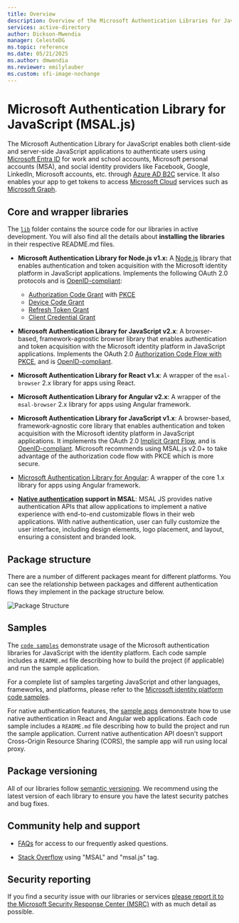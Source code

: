 ```yaml
---
title: Overview
description: Overview of the Microsoft Authentication Libraries for JavaScript
services: active-directory
author: Dickson-Mwendia
manager: CelesteDG
ms.topic: reference
ms.date: 05/21/2025
ms.author: dmwendia
ms.reviewer: emilylauber
ms.custom: sfi-image-nochange
---
```

# Microsoft Authentication Library for JavaScript (MSAL.js)

The Microsoft Authentication Library for JavaScript enables both client-side and server-side JavaScript applications to authenticate users using [Microsoft Entra ID](/../../azure/active-directory/develop/v2-overview) for work and school accounts, Microsoft personal accounts (MSA), and social identity providers like Facebook, Google, LinkedIn, Microsoft accounts, etc. through [Azure AD B2C](/../../azure/active-directory-b2c/active-directory-b2c-overview#identity-providers) service. It also enables your app to get tokens to access [Microsoft Cloud](https://www.microsoft.com/enterprise) services such as [Microsoft Graph](https://graph.microsoft.io).

## Core and wrapper libraries

The [`lib`](https://github.com/AzureAD/microsoft-authentication-library-for-js/tree/dev/lib) folder contains the source code for our libraries in active development. You will also find all the details about **installing the libraries** in their respective README.md files.

- **Microsoft Authentication Library for Node.js v1.x:** A [Node.js](https://nodejs.org/en/) library that enables authentication and token acquisition with the Microsoft identity platform in JavaScript applications. Implements the following OAuth 2.0 protocols and is [OpenID-compliant](/../../azure/active-directory/develop/v2-protocols-oidc):
  - [Authorization Code Grant](https://oauth.net/2/grant-types/authorization-code/) with [PKCE](https://oauth.net/2/pkce/)
  - [Device Code Grant](https://oauth.net/2/grant-types/device-code/)
  - [Refresh Token Grant](https://oauth.net/2/grant-types/refresh-token/)
  - [Client Credential Grant](https://oauth.net/2/grant-types/client-credentials/)

- **Microsoft Authentication Library for JavaScript v2.x**: A browser-based, framework-agnostic browser library that enables authentication and token acquisition with the Microsoft identity platform in JavaScript applications. Implements the OAuth 2.0 [Authorization Code Flow with PKCE](/../../azure/active-directory/develop/v2-oauth2-auth-code-flow), and is [OpenID-compliant](/../../azure/active-directory/develop/v2-protocols-oidc).

- **Microsoft Authentication Library for React v1.x**: A wrapper of the `msal-browser` 2.x library for apps using React.

- **Microsoft Authentication Library for Angular v2.x**: A wrapper of the `msal-browser` 2.x library for apps using Angular framework.

- **Microsoft Authentication Library for JavaScript v1.x**: A browser-based, framework-agnostic core library that enables authentication and token acquisition with the Microsoft identity platform in JavaScript applications. It implements the OAuth 2.0 [Implicit Grant Flow](/../../azure/active-directory/develop/v2-oauth2-implicit-grant-flow), and is [OpenID-compliant](/../../azure/active-directory/develop/v2-protocols-oidc). Microsoft recommends using MSAL.js v2.0+ to take advantage of the authorization code flow with PKCE which is more secure.

- [Microsoft Authentication Library for Angular](https://github.com/AzureAD/microsoft-authentication-library-for-js/tree/msal-angular-v1/lib/msal-angular): A wrapper of the core 1.x library for apps using Angular framework.

- **[Native authentication](/entra/identity-platform/concept-native-authentication) support in MSAL**: MSAL JS provides native authentication APIs that allow applications to implement a native experience with end-to-end customizable flows in their web applications. With native authentication, user can fully customize the user interface, including design elements, logo placement, and layout, ensuring a consistent and branded look.

## Package structure

There are a number of different packages meant for different platforms. You can see the relationship between packages and different authentication flows they implement in the package structure below.

![Package Structure](./media/PackageStructure.png)

## Samples

The [`code samples`](https://github.com/AzureAD/microsoft-authentication-library-for-js/tree/dev/samples) demonstrate usage of the Microsoft authentication libraries for JavaScript with the identity platform. Each code sample includes a `README.md` file describing how to build the project (if applicable) and run the sample application. 

For a complete list of samples targeting JavaScript and other languages, frameworks, and platforms, please refer to the [Microsoft identity platform code samples](/../../azure/active-directory/develop/sample-v2-code).

For native authentication features, the [sample apps](https://github.com/Azure-Samples/ms-identity-ciam-native-javascript-samples/tree/main/typescript/native-auth) demonstrate how to use native authentication in React and Angular web applications. Each code sample includes a `README.md` file describing how to build the project and run the sample application. Current native authentication API doesn't support Cross-Origin Resource Sharing (CORS), the sample app will run using local proxy.

## Package versioning

All of our libraries follow [semantic versioning](https://semver.org). We recommend using the latest version of each library to ensure you have the latest security patches and bug fixes.

## Community help and support

- [FAQs](https://github.com/AzureAD/microsoft-authentication-library-for-js/wiki/FAQs) for access to our frequently asked questions.

- [Stack Overflow](http://stackoverflow.com/questions/tagged/msal) using "MSAL" and "msal.js" tag.

## Security reporting

If you find a security issue with our libraries or services [please report it to the Microsoft Security Response Center (MSRC)](https://aka.ms/report-security-issue) with as much detail as possible. 